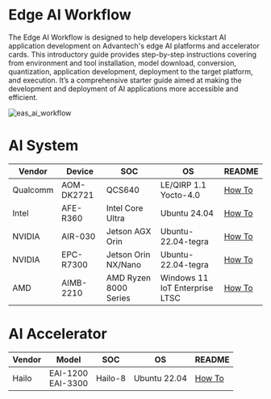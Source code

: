 # Edge AI Workflow
The Edge AI Workflow is designed to help developers kickstart AI application development on Advantech's edge AI platforms and accelerator cards. This introductory guide provides step-by-step instructions covering from environment and tool installation, model download, conversion, quantization, application development, deployment to the target platform, and execution. It’s a comprehensive starter guide aimed at making the development and deployment of AI applications more accessible and efficient.

![eas_ai_workflow](assets/EAS_Startkit_flow.png)

# AI System
| Vendor | Device |  SOC | OS |  README |
| -------- | -------- | -------- | ---- | ---- |
| Qualcomm | AOM-DK2721  | QCS640 | LE/QIRP 1.1 Yocto-4.0 | [How To](ai_system/qualcomm/aom-dk2721/README.md) |
| Intel | AFE-R360    | Intel Core Ultra | Ubuntu 24.04 | [How To](ai_system/intel/afe-r360/README.md)  |
| NVIDIA | AIR-030     | Jetson AGX Orin | Ubuntu-22.04-tegra | [How To](ai_system/jetson/air-030/README.md)  |
| NVIDIA | EPC-R7300   | Jetson Orin NX/Nano   | Ubuntu-22.04-tegra | [How To](ai_system/jetson/epc-r7300/README.md)  |
| AMD | AIMB-2210   | AMD Ryzen 8000 Series | Windows 11 IoT Enterprise LTSC | [How To](ai_system/amd/aimb-2210/README.md)  |


# AI Accelerator
| Vendor | Model |  SOC | OS |  README |
| -------- | -------- | -------- | ---- | ---- |
| Hailo | EAI-1200 <br/> EAI-3300    | Hailo-8 | Ubuntu 22.04 | [How To](ai_accelerator/hailo/eai-1200_3300/README.md) |
